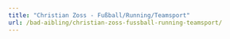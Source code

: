 ```yaml
---
title: "Christian Zoss - Fußball/Running/Teamsport"
url: /bad-aibling/christian-zoss-fussball-running-teamsport/
---
```

